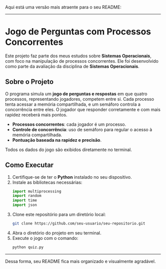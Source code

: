 Aqui está uma versão mais atraente para o seu README:

---

# Jogo de Perguntas com Processos Concorrentes

Este projeto faz parte dos meus estudos sobre **Sistemas Operacionais**, com foco na manipulação de processos concorrentes. Ele foi desenvolvido como parte da avaliação da disciplina de **Sistemas Operacionais**.

## Sobre o Projeto

O programa simula um **jogo de perguntas e respostas** em que quatro processos, representando jogadores, competem entre si. Cada processo tenta acessar a memória compartilhada, e um semáforo controla a concorrência entre eles. O jogador que responder corretamente e com mais rapidez receberá mais pontos.

- **Processos concorrentes**: cada jogador é um processo.
- **Controle de concorrência**: uso de semáforo para regular o acesso à memória compartilhada.
- **Pontuação baseada na rapidez e precisão**.

Todos os dados do jogo são exibidos diretamente no terminal.

## Como Executar

1. Certifique-se de ter o **Python** instalado no seu dispositivo.
2. Instale as bibliotecas necessárias:
   ```python
   import multiprocessing
   import random
   import time
   import json
   ```
3. Clone este repositório para um diretório local:
   ```bash
   git clone https://github.com/seu-usuario/seu-repositorio.git
   ```
4. Abra o diretório do projeto em seu terminal.
5. Execute o jogo com o comando:
   ```bash
   python quiz.py
   ```

---

Dessa forma, seu README fica mais organizado e visualmente agradável.

